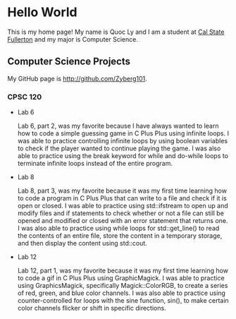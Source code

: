 # Hello World

This is my home page! My name is Quoc Ly and I am a student at [Cal State Fullerton](http://www.fullerton.edu/) and my major is Computer Science.

## Computer Science Projects

My GitHub page is http://github.com/Zyberg101.

### CPSC 120

* Lab 6

    Lab 6, part 2, was my favorite because I have always wanted to learn how to code a simple guessing game in C Plus Plus using infinite loops. I was able to practice controlling infinite loops by using boolean variables to check if the player wanted to continue playing the game. I was also able to practice using the break keyword for while and do-while loops to terminate infinite loops instead of the entire program.

* Lab 8

    Lab 8, part 3, was my favorite because it was my first time learning how to code a program in C Plus Plus that can write to a file and check if it is open or closed. I was able to practice using std::ifstream to open up and modify files and if statements to check whether or not a file can still be opened and modified or closed with an error statement that returns one. I was also able to practice using while loops for std::get_line() to read the contents of an entire file, store the content in a temporary storage, and then display the content using std::cout.

* Lab 12

    Lab 12, part 1, was my favorite because it was my first time learning how to code a gif in C Plus Plus using GraphicMagick. I was able to practice using GraphicsMagick, specifically Magick::ColorRGB, to create a series of red, green, and blue color channels. I was also able to practice using counter-controlled for loops with the sine function, sin(), to make certain color channels flicker or shift in specific directions.
